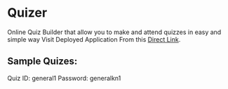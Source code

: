 # Quizer

Online Quiz Builder that allow you to make and attend quizzes in easy and simple way 
Visit Deployed Application From this [Direct Link](https://quizer-jo.web.app/).

## Sample Quizes:
  Quiz ID: general1
  Password: generalkn1
